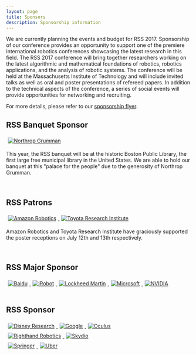 ```yaml
---
layout: page
title: Sponsors
description: Sponsorship information
---
```


We are currently planning the events and budget for RSS 2017. Sponsorship of
our conference provides an opportunity to support one of the premiere
international robotics conferences showcasing the latest research in this
field. The RSS 2017 conference will bring together researchers working on the
latest algorithmic and mathematical foundations of robotics, robotics
applications, and the analysis of robotic systems. The conference will be held
at the Massachusetts Institute of Technology and will include invited talks as
well as oral and poster presentations of refereed papers. In addition to the
technical aspects of the conference, a series of social events will
provide opportunities for networking and recruiting.

For more details, please refer to our [sponsorship flyer](/docs/RSS2017_Sponsorship.pdf).

<style>
  #ss-banquet img {
    max-width: 100%;
    max-height: 150px;
    margin: 5px;
  }

  #ss-patron img {
    max-width: 45%;
    max-height: 120px;
    margin: 5px;
  }

  #ss-major img {
    max-width: 35%;
    max-height: 120px;
    margin: 5px;
  }

  #ss-sponsor img {
    max-width: 30%;
    max-height: 120px;
    margin: 5px;
  }
</style>

<div class="text-center" id="ss-banquet">
<h2>RSS Banquet Sponsor</h2>

<a href="http://www.northropgrumman.com/">
  <img src="{{ site.baseurl }}/images/sponsors/northropgrumman.png"
       alt="Northrop Grumman"/>
</a>

<p class="text-left">
This year, the RSS banquet will be at the historic Boston Public Library, the
first large free municipal library in the United States. We are able to hold our
banquet at this "palace for the people" due to the generosity of Northrop
Grumman.
</p>
</div>

<br/>

<div class="text-center" id="ss-patron">
<h2>RSS Patrons</h2>

<a href="https://www.amazonrobotics.com/">
  <img src="{{ site.baseurl }}/images/sponsors/amazonrobotics.jpg"
       alt="Amazon Robotics"/>
</a>

<a href="http://www.tri.global/">
  <img src="{{ site.baseurl }}/images/sponsors/tri.png"
       alt="Toyota Research Institute"/>
</a>

<p class="text-left">
Amazon Robotics and Toyota Research Institute have graciously supported the
poster receptions on July 12th and 13th respectively.
</p>
</div>

<br/>

<div class="text-center" id="ss-major">
<h2>RSS Major Sponsor</h2>
<a href="http://www.baidu.com/">
  <img src="{{ site.baseurl }}/images/sponsors/baidu.png"
       alt="Baidu"/>
</a>

<a href="http://www.irobot.com/">
  <img src="{{ site.baseurl }}/images/sponsors/irobot.jpg"
       alt="iRobot" style="margin-bottom: -18px;"/>
</a>

<a href="http://www.lockheedmartin.com/">
  <img src="{{ site.baseurl }}/images/sponsors/lockheedmartin.png"
       alt="Lockheed Martin"/>
</a>

<a href="https://www.microsoft.com/">
  <img src="{{ site.baseurl }}/images/sponsors/microsoft.png"
       alt="Microsoft"/>
</a>

<a href="http://www.nvidia.com/">
  <img src="{{ site.baseurl }}/images/sponsors/nvidia.png"
       alt="NVIDIA"/>
</a>
</div>

<br/>

<div class="text-center" id="ss-sponsor">
<h2>RSS Sponsor</h2>
<a href="http://www.disneyresearch.com/">
  <img src="{{ site.baseurl }}/images/sponsors/disneyresearch.png"
       alt="Disney Research"/>
</a>

<a href="https://www.google.com/">
  <img src="{{ site.baseurl }}/images/sponsors/google.jpg"
       alt="Google"/>
</a>

<a href="https://www.oculus.com/">
  <img src="{{ site.baseurl }}/images/sponsors/oculus.png"
       alt="Oculus"/>
</a>

<br/>

<a href="https://www.righthandrobotics.com/">
  <img src="{{ site.baseurl }}/images/sponsors/righthandrobotics.png"
       alt="Righthand Robotics"/>
</a>

<a href="https://www.skydio.com/">
  <img src="{{ site.baseurl }}/images/sponsors/skydio.png"
       alt="Skydio"/>
</a>

<br/>

<a href="http://www.springer.com/gp/">
  <img src="{{ site.baseurl }}/images/sponsors/springer.png"
       alt="Springer"/>
</a>

<a href="https://www.uber.com/info/atg/">
  <img src="{{ site.baseurl }}/images/sponsors/uber.jpg"
       alt="Uber"/>
</a>
</div>

<br/><br/>
